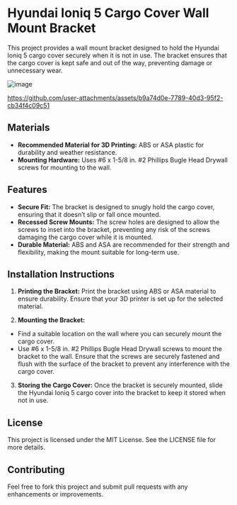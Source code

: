# Hyundai Ioniq 5 Cargo Cover Wall Mount Bracket  
This project provides a wall mount bracket designed to hold the Hyundai Ioniq 5 cargo cover securely when it is not in use. The bracket ensures that the cargo cover is kept safe and out of the way, preventing damage or unnecessary wear.

![image](https://github.com/user-attachments/assets/d6336fcc-3925-4965-9216-8de463089417)


https://github.com/user-attachments/assets/b9a74d0e-7789-40d3-95f2-cb34f4c09c51


## Materials
  * __Recommended Material for 3D Printing:__ ABS or ASA plastic for durability and weather resistance.
  * __Mounting Hardware:__ Uses #6 x 1-5/8 in. #2 Phillips Bugle Head Drywall screws for mounting to the wall.

## Features
  * __Secure Fit:__ The bracket is designed to snugly hold the cargo cover, ensuring that it doesn’t slip or fall once mounted.
  * __Recessed Screw Mounts:__ The screw holes are designed to allow the screws to inset into the bracket, preventing any risk of the screws damaging the cargo cover while it is mounted.
  * __Durable Material:__ ABS and ASA are recommended for their strength and flexibility, making the mount suitable for long-term use.

## Installation Instructions

1. __Printing the Bracket:__ Print the bracket using ABS or ASA material to ensure durability. Ensure that your 3D printer is set up for the selected material.

2. __Mounting the Bracket:__
  * Find a suitable location on the wall where you can securely mount the cargo cover.
  * Use #6 x 1-5/8 in. #2 Phillips Bugle Head Drywall screws to mount the bracket to the wall. Ensure that the screws are securely fastened and flush with the surface of the bracket to prevent any interference with the cargo cover.
3. __Storing the Cargo Cover:__ Once the bracket is securely mounted, slide the Hyundai Ioniq 5 cargo cover into the bracket to keep it stored when not in use.

## License
This project is licensed under the MIT License. See the LICENSE file for more details.

## Contributing
Feel free to fork this project and submit pull requests with any enhancements or improvements.

